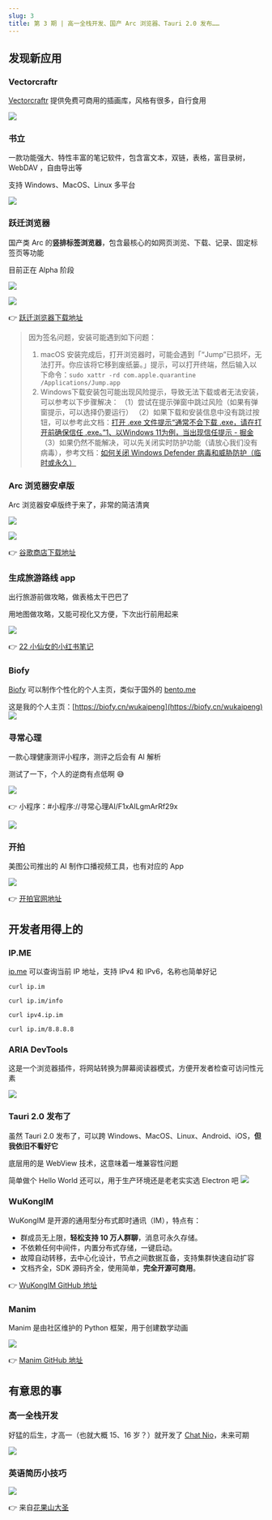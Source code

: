 ```yaml
---
slug: 3
title: 第 3 期 | 高一全栈开发、国产 Arc 浏览器、Tauri 2.0 发布……
---
```




## 发现新应用


### Vectorcraftr

[Vectorcraftr](https://vectorcraftr.com/)  提供免费可商用的插画库，风格有很多，自行食用

![](https://img.wukaipeng.com//2024/10/10-221829-oSHSyZ-791d4734cd9e40b88e92398cf5c84fc9.png)



### 书立

一款功能强大、特性丰富的笔记软件，包含富文本，双链，表格，富目录树，WebDAV ，自由导出等

支持 Windows、MacOS、Linux 多平台


![](https://img.wukaipeng.com//2024/10/10-221826-sQY57D-955a96d48850425c85a281448df1d1c7.png)


### 跃迁浏览器

国产类 Arc 的**竖排标签浏览器**，包含最核心的如网页浏览、下载、记录、固定标签页等功能

目前正在 Alpha 阶段

![](https://img.wukaipeng.com//2024/10/10-221827-fEPbYx-44a4f9d59887434f9b6d87694a1e0c01.png)


![](https://img.wukaipeng.com//2024/10/10-221828-4KOJwO-4eb5801621f94931bb5fa433af797345.png)

👉 [跃迁浏览器下载地址](https://jumpingbrowser.com)

> 因为签名问题，安装可能遇到如下问题：  
> 1. macOS 安装完成后，打开浏览器时，可能会遇到「“Jump”已损坏，无法打开。你应该将它移到废纸篓。」提示，可以打开终端，然后输入以下命令：`sudo xattr -rd com.apple.quarantine /Applications/Jump.app`
> 2. Windows下载安装包可能出现风险提示，导致无法下载或者无法安装，可以参考以下步骤解决：
> （1）尝试在提示弹窗中跳过风险（如果有弹窗提示，可以选择仍要运行）
> （2）如果下载和安装信息中没有跳过按钮，可以参考此文档：[打开 .exe 文件提示“通常不会下载 .exe，请在打开前确保信任 .exe。”1、以Windows 11为例，当出现信任提示 - 掘金](https://juejin.cn/post/7231331638427648056)
> （3）如果仍然不能解决，可以先关闭实时防护功能（请放心我们没有病毒），参考文档：[如何关闭 Windows Defender 病毒和威胁防护（临时或永久）
> ](https://www.sysgeek.cn/disable-windows-defender/) 


### Arc 浏览器安卓版

Arc 浏览器安卓版终于来了，非常的简洁清爽

![](https://img.wukaipeng.com//2024/10/10-221828-YOk1ye-a02982f306884b16a80abe4dad9ff343.jpeg)


![](https://img.wukaipeng.com//2024/10/10-221828-0Yfqno-bdf1da77c6c648439a91a008a4cf88b5.jpeg)



👉 [谷歌商店下载地址](https://play.google.com/store/apps/details?id=company.thebrowser.arc&hl=en_US)


### 生成旅游路线 app

出行旅游前做攻略，做表格太干巴巴了

用地图做攻略，又能可视化又方便，下次出行前用起来

![](https://img.wukaipeng.com//2024/10/10-221829-mjxZME-2f5a04dedc13463aae9d3d4e1d525e80.png)



👉 [22 小仙女的小红书笔记](http://xhslink.com/a/qfiS22gz0z0W)





### Biofy

[Biofy](https://biofy.cn) 可以制作个性化的个人主页，类似于国外的 [bento.me](https://bento.me/en/home)

这是我的个人主页：[https://biofy.cn/wukaipeng](https://biofy.cn/wukaipeng)
![](https://img.wukaipeng.com//2024/10/10-221830-uwwxiY-61ad1565ef3f4438924b0b971dc1fde9.png)

### 寻常心理

一款心理健康测评小程序，测评之后会有 AI 解析

测试了一下，个人的逆商有点低啊 😅

![](https://img.wukaipeng.com//2024/10/10-221830-VsidSC-5858ae3c3f374c2a969384054517f467.jpeg)



👉 小程序：#小程序://寻常心理AI/F1xAILgmArRf29x

![](https://img.wukaipeng.com//2024/10/10-221830-XxkZOF-5a5ac2c71ef443d79813356a11b25947.png)


### 开拍

美图公司推出的 AI 制作口播视频工具，也有对应的 App

![](https://img.wukaipeng.com//2024/10/10-221832-ty3Cc3-e8d8ae29f9b94ca1abf2c94579677a56.png)


👉 [开拍官网地址](https://www.kaipai.com/home)



## 开发者用得上的

### IP.ME

[ip.me](https://ip.im/) 可以查询当前 IP 地址，支持 IPv4 和 IPv6，名称也简单好记

```
curl ip.im

curl ip.im/info

curl ipv4.ip.im

curl ip.im/8.8.8.8
```


### ARIA DevTools

这是一个浏览器插件，将网站转换为屏幕阅读器模式，方便开发者检查可访问性元素

![](https://img.wukaipeng.com//2024/10/10-221832-kH4LTq-a358ba1cda7c434a801393a1327d288b.png)

### Tauri 2.0 发布了


虽然 Tauri 2.0 发布了，可以跨 Windows、MacOS、Linux、Android、iOS，**但我依旧不看好它**

底层用的是 WebView 技术，这意味着一堆兼容性问题

简单做个 Hello World 还可以，用于生产环境还是老老实实选 Electron 吧
![](https://img.wukaipeng.com//2024/10/10-221833-Y2VmaI-3fcc2f32369c44639290ac37bdc7e116.png)



### WuKongIM
WuKongIM 是开源的通用型分布式即时通讯（IM），特点有：

- 群成员无上限，**轻松支持 10 万人群聊**，消息可永久存储。
- 不依赖任何中间件，内置分布式存储，一键启动。
- 故障自动转移，去中心化设计，节点之间数据互备，支持集群快速自动扩容
- 文档齐全，SDK 源码齐全，使用简单，**完全开源可商用**。



👉 [WuKongIM GitHub 地址](https://github.com/WuKongIM/WuKongIM)








### Manim

Manim 是由社区维护的 Python 框架，用于创建数学动画

![](https://img.wukaipeng.com//2024/10/10-221833-rzVr1V-a70c9a2e4e10400084983efcc8381113.gif)

👉 [Manim GitHub 地址](https://github.com/ManimCommunity/manim)

## 有意思的事

### 高一全栈开发

好猛的后生，才高一（也就大概 15、16 岁？）就开发了 [Chat Nio](https://chatnio.net/)，未来可期

![](https://img.wukaipeng.com//2024/10/10-221833-op7PY8-e884a599d4004824b8f4f2310b794e43.png)




### 英语简历小技巧

![](https://img.wukaipeng.com//2024/10/10-221834-FWITxA-b76ec40ea4b6478085fac40b590ca800.png)



👉 来自[花果山大圣](https://x.com/shengxj1/status/1843297506609832268)